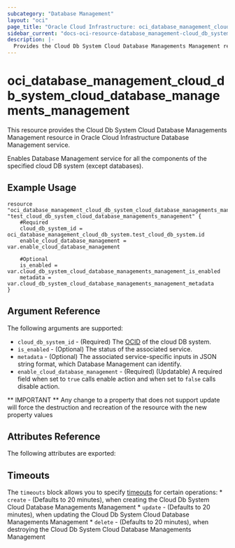 ```yaml
---
subcategory: "Database Management"
layout: "oci"
page_title: "Oracle Cloud Infrastructure: oci_database_management_cloud_db_system_cloud_database_managements_management"
sidebar_current: "docs-oci-resource-database_management-cloud_db_system_cloud_database_managements_management"
description: |-
  Provides the Cloud Db System Cloud Database Managements Management resource in Oracle Cloud Infrastructure Database Management service
---
```


# oci_database_management_cloud_db_system_cloud_database_managements_management
This resource provides the Cloud Db System Cloud Database Managements Management resource in Oracle Cloud Infrastructure Database Management service.

Enables Database Management service for all the components of the specified
cloud DB system (except databases).


## Example Usage

```hcl
resource "oci_database_management_cloud_db_system_cloud_database_managements_management" "test_cloud_db_system_cloud_database_managements_management" {
	#Required
	cloud_db_system_id = oci_database_management_cloud_db_system.test_cloud_db_system.id
	enable_cloud_database_management = var.enable_cloud_database_management

	#Optional
	is_enabled = var.cloud_db_system_cloud_database_managements_management_is_enabled
	metadata = var.cloud_db_system_cloud_database_managements_management_metadata
}
```

## Argument Reference

The following arguments are supported:

* `cloud_db_system_id` - (Required) The [OCID](https://docs.cloud.oracle.com/iaas/Content/General/Concepts/identifiers.htm) of the cloud DB system.
* `is_enabled` - (Optional) The status of the associated service.
* `metadata` - (Optional) The associated service-specific inputs in JSON string format, which Database Management can identify.
* `enable_cloud_database_management` - (Required) (Updatable) A required field when set to `true` calls enable action and when set to `false` calls disable action.


** IMPORTANT **
Any change to a property that does not support update will force the destruction and recreation of the resource with the new property values

## Attributes Reference

The following attributes are exported:


## Timeouts

The `timeouts` block allows you to specify [timeouts](https://registry.terraform.io/providers/oracle/oci/latest/docs/guides/changing_timeouts) for certain operations:
	* `create` - (Defaults to 20 minutes), when creating the Cloud Db System Cloud Database Managements Management
	* `update` - (Defaults to 20 minutes), when updating the Cloud Db System Cloud Database Managements Management
	* `delete` - (Defaults to 20 minutes), when destroying the Cloud Db System Cloud Database Managements Management
